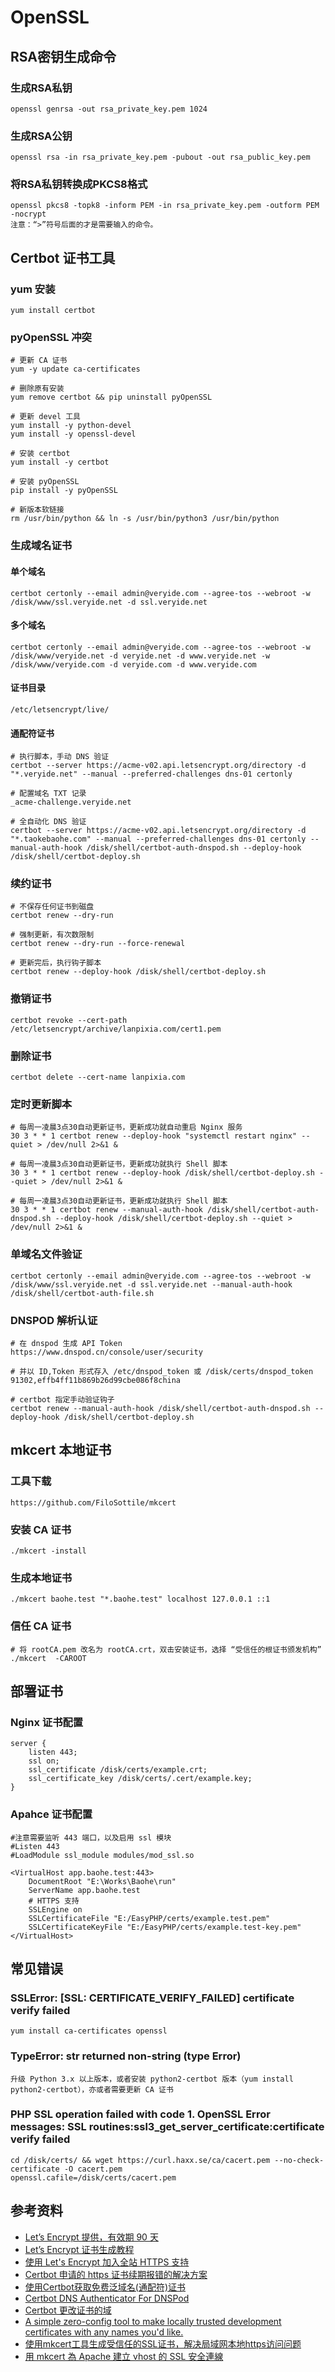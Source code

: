 # OpenSSL

## RSA密钥生成命令

### 生成RSA私钥
	openssl genrsa -out rsa_private_key.pem 1024

### 生成RSA公钥
	openssl rsa -in rsa_private_key.pem -pubout -out rsa_public_key.pem

### 将RSA私钥转换成PKCS8格式
	openssl pkcs8 -topk8 -inform PEM -in rsa_private_key.pem -outform PEM -nocrypt
	注意：“>”符号后面的才是需要输入的命令。

## Certbot 证书工具

### yum 安装
	
	yum install certbot

### pyOpenSSL 冲突

	# 更新 CA 证书	
	yum -y update ca-certificates

	# 删除原有安装
	yum remove certbot && pip uninstall pyOpenSSL

	# 更新 devel 工具
	yum install -y python-devel
	yum install -y openssl-devel

	# 安装 certbot
	yum install -y certbot

	# 安装 pyOpenSSL
	pip install -y pyOpenSSL

	# 新版本软链接
	rm /usr/bin/python && ln -s /usr/bin/python3 /usr/bin/python

### 生成域名证书

#### 单个域名
	certbot certonly --email admin@veryide.com --agree-tos --webroot -w /disk/www/ssl.veryide.net -d ssl.veryide.net

#### 多个域名
	certbot certonly --email admin@veryide.com --agree-tos --webroot -w /disk/www/veryide.net -d veryide.net -d www.veryide.net -w /disk/www/veryide.com -d veryide.com -d www.veryide.com
	
#### 证书目录
	/etc/letsencrypt/live/

#### 通配符证书

	# 执行脚本，手动 DNS 验证
	certbot --server https://acme-v02.api.letsencrypt.org/directory -d "*.veryide.net" --manual --preferred-challenges dns-01 certonly

	# 配置域名 TXT 记录
	_acme-challenge.veryide.net
	
	# 全自动化 DNS 验证
	certbot --server https://acme-v02.api.letsencrypt.org/directory -d "*.taokebaohe.com" --manual --preferred-challenges dns-01 certonly --manual-auth-hook /disk/shell/certbot-auth-dnspod.sh --deploy-hook /disk/shell/certbot-deploy.sh

### 续约证书

	# 不保存任何证书到磁盘
	certbot renew --dry-run

	# 强制更新，有次数限制
	certbot renew --dry-run --force-renewal

	# 更新完后，执行钩子脚本
	certbot renew --deploy-hook /disk/shell/certbot-deploy.sh
	
### 撤销证书
	certbot revoke --cert-path /etc/letsencrypt/archive/lanpixia.com/cert1.pem
	
### 删除证书
	certbot delete --cert-name lanpixia.com

### 定时更新脚本

	# 每周一凌晨3点30自动更新证书，更新成功就自动重启 Nginx 服务
	30 3 * * 1 certbot renew --deploy-hook "systemctl restart nginx" --quiet > /dev/null 2>&1 &

	# 每周一凌晨3点30自动更新证书，更新成功就执行 Shell 脚本
	30 3 * * 1 certbot renew --deploy-hook /disk/shell/certbot-deploy.sh --quiet > /dev/null 2>&1 &
	
	# 每周一凌晨3点30自动更新证书，更新成功就执行 Shell 脚本
	30 3 * * 1 certbot renew --manual-auth-hook /disk/shell/certbot-auth-dnspod.sh --deploy-hook /disk/shell/certbot-deploy.sh --quiet > /dev/null 2>&1 &
	
### 单域名文件验证
	certbot certonly --email admin@veryide.com --agree-tos --webroot -w /disk/www/ssl.veryide.net -d ssl.veryide.net --manual-auth-hook /disk/shell/certbot-auth-file.sh
	
### DNSPOD 解析认证

	# 在 dnspod 生成 API Token
	https://www.dnspod.cn/console/user/security
	
	# 并以 ID,Token 形式存入 /etc/dnspod_token 或 /disk/certs/dnspod_token
	91302,effb4ff11b869b26d99cbe086f8china
	
	# certbot 指定手动验证钩子
	certbot renew --manual-auth-hook /disk/shell/certbot-auth-dnspod.sh --deploy-hook /disk/shell/certbot-deploy.sh

## mkcert 本地证书

### 工具下载
	https://github.com/FiloSottile/mkcert

### 安装 CA 证书
	./mkcert -install

### 生成本地证书
	./mkcert baohe.test "*.baohe.test" localhost 127.0.0.1 ::1

### 信任 CA 证书

	# 将 rootCA.pem 改名为 rootCA.crt，双击安装证书，选择 “受信任的根证书颁发机构”
	./mkcert  -CAROOT

## 部署证书

### Nginx 证书配置

	server {
		listen 443;
		ssl on;
		ssl_certificate /disk/certs/example.crt;
		ssl_certificate_key /disk/certs/.cert/example.key;
	}
	
### Apahce 证书配置

	#注意需要监听 443 端口，以及启用 ssl 模块
	#Listen 443
	#LoadModule ssl_module modules/mod_ssl.so

	<VirtualHost app.baohe.test:443>
		DocumentRoot "E:\Works\Baohe\run"
		ServerName app.baohe.test
		# HTTPS 支持
		SSLEngine on
		SSLCertificateFile "E:/EasyPHP/certs/example.test.pem"
		SSLCertificateKeyFile "E:/EasyPHP/certs/example.test-key.pem"
	</VirtualHost>

## 常见错误

### SSLError: [SSL: CERTIFICATE_VERIFY_FAILED] certificate verify failed
	yum install ca-certificates openssl
	
### TypeError: __str__ returned non-string (type Error)
	升级 Python 3.x 以上版本，或者安装 python2-certbot 版本（yum install python2-certbot），亦或者需要更新 CA 证书
	
### PHP SSL operation failed with code 1. OpenSSL Error messages: SSL routines:ssl3_get_server_certificate:certificate verify failed
	cd /disk/certs/ && wget https://curl.haxx.se/ca/cacert.pem --no-check-certificate -O cacert.pem
	openssl.cafile=/disk/certs/cacert.pem


## 参考资料
- [Let’s Encrypt 提供，有效期 90 天](https://www.sslforfree.com/)
- [Let’s Encrypt 证书生成教程](https://free.com.tw/ssl-for-free/)
- [使用 Let's Encrypt 加入全站 HTTPS 支持](https://blog.zengrong.net/post/2650.html)
- [Certbot 申请的 https 证书续期报错的解决方案](https://learnku.com/articles/16996/certbot-application-for-https-certificate-renewal-error-reporting-solution)
- [使用Certbot获取免费泛域名(通配符)证书](https://www.jianshu.com/p/1eb7060c5ede)
- [Certbot DNS Authenticator For DNSPod](https://github.com/al-one/certbot-auth-dnspod/)
- [Certbot 更改证书的域](https://www.wangan.com/docs/1252)
- [A simple zero-config tool to make locally trusted development certificates with any names you'd like.](https://github.com/FiloSottile/mkcert)
- [使用mkcert工具生成受信任的SSL证书，解决局域网本地https访问问题](https://cloud.tencent.com/developer/article/2191830)
- [用 mkcert 為 Apache 建立 vhost 的 SSL 安全連線](https://zhung.com.tw/article/%e7%94%a8mkcert%e7%82%baapache%e5%bb%ba%e7%ab%8bvhost%e7%9a%84ssl%e5%ae%89%e5%85%a8%e9%80%a3%e7%b7%9a/)
